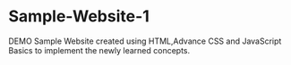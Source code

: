 # Sample-Website-1

DEMO Sample Website created using HTML,Advance CSS and JavaScript Basics to implement the newly learned concepts.
